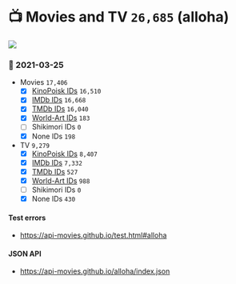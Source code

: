 # :tv: Movies and TV `26,685` (alloha)

<a href="https://API-Movies.github.io"><img src="https://API-Movies.github.io/banner.png?cache"></a>

### :date: 2021-03-25
- Movies `17,406`
  - [x] <a href="https://API-Movies.github.io/alloha/movie_kinopoisk_ids.json">KinoPoisk IDs</a> `16,510`
  - [x] <a href="https://API-Movies.github.io/alloha/movie_imdb_ids.json">IMDb IDs</a> `16,668`
  - [x] <a href="https://API-Movies.github.io/alloha/movie_tmdb_ids.json">TMDb IDs</a> `16,040`
  - [x] <a href="https://API-Movies.github.io/alloha/movie_world_art_ids.json">World-Art IDs</a> `183`
  - [ ] Shikimori IDs `0`
  - [x] None IDs `198`
- TV `9,279`
  - [x] <a href="https://API-Movies.github.io/alloha/tv_kinopoisk_ids.json">KinoPoisk IDs</a> `8,407`
  - [x] <a href="https://API-Movies.github.io/alloha/tv_imdb_ids.json">IMDb IDs</a> `7,332`
  - [x] <a href="https://API-Movies.github.io/alloha/tv_tmdb_ids.json">TMDb IDs</a> `527`
  - [x] <a href="https://API-Movies.github.io/alloha/tv_world_art_ids.json">World-Art IDs</a> `988`
  - [ ] Shikimori IDs `0`
  - [x] None IDs `430`
#### Test errors
- <a href='https://api-movies.github.io/test.html#alloha'>https://api-movies.github.io/test.html#alloha</a>
#### JSON API
- <a href='https://api-movies.github.io/alloha/index.json'>https://api-movies.github.io/alloha/index.json</a>
